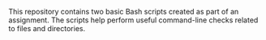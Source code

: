 This repository contains two basic Bash scripts created as part of an assignment. 
The scripts help perform useful command-line checks related to files and directories.
